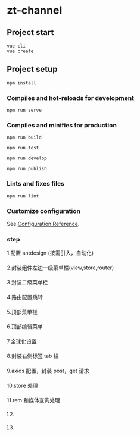 # zt-channel

## Project start

```
vue cli
vue create
```

## Project setup

```
npm install
```

### Compiles and hot-reloads for development

```
npm run serve
```

### Compiles and minifies for production

```
npm run build
```

```
npm run test
```

```
npm run develop
```

```
npm run publish
```

### Lints and fixes files

```
npm run lint
```

### Customize configuration

See [Configuration Reference](https://cli.vuejs.org/config/).

### step

1.配置 antdesign (按需引入，自动化)

####

2.封装组件左边一级菜单栏(view,store,router)

####

3.封装二级菜单栏

####

4.路由配置跳转

####

5.顶部菜单栏

####

6.顶部编辑菜单

####

7.全球化设置

####

8.封装右侧标签 tab 栏

####

9.axios 配置，封装 post，get 请求

####

10.store 处理

####

11.rem 和媒体查询处理

####

12.

####

13.
